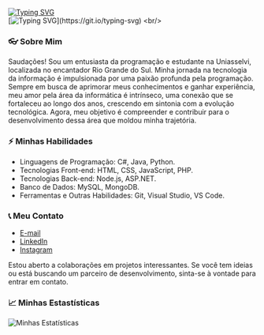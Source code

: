 [![Typing SVG](https://readme-typing-svg.demolab.com?font=Fira+Code&size=50&pause=1000&color=0000FF&center=true&repeat=false&random=false&width=1000&height=100&lines=Nicolas)](https://git.io/typing-svg) <br/>
[![Typing SVG](https://readme-typing-svg.demolab.com?font=Fira+Code&pause=1000&color=0000FF&center=true&random=false&width=1000&lines=Aprendendo+Continuamente;Me+siga+para+ver+meu+trabalho!)](https://git.io/typing-svg) <br/>

### 👓 Sobre Mim

Saudações! Sou um entusiasta da programação e estudante na Uniasselvi, localizada no encantador Rio Grande do Sul. Minha jornada na tecnologia da informação é impulsionada por uma paixão profunda pela programação. Sempre em busca de aprimorar meus conhecimentos e ganhar experiência, meu amor pela área da informática é intrínseco, uma conexão que se fortaleceu ao longo dos anos, crescendo em sintonia com a evolução tecnológica. Agora, meu objetivo é compreender e contribuir para o desenvolvimento dessa área que moldou minha trajetória.

### ⚡ Minhas Habilidades
- Linguagens de Programação: C#, Java, Python.
- Tecnologias Front-end: HTML, CSS, JavaScript, PHP.
- Tecnologias Back-end: Node.js, ASP.NET.
- Banco de Dados: MySQL, MongoDB.
- Ferramentas e Outras Habilidades: Git, Visual Studio, VS Code.

### 📞 Meu Contato
- [E-mail](mailto:nicolas.mchiesa@gmail.com) <br/>
- [LinkedIn](https://www.linkedin.com/in/n1colasmedeir0s/) <br/>
- [Instagram](https://www.instagram.com/_niczmd_/) <br/>

Estou aberto a colaborações em projetos interessantes. Se você tem ideias ou está buscando um parceiro de desenvolvimento, sinta-se à vontade para entrar em contato.

### 📈 Minhas Estastísticas
![Minhas Estatísticas](https://github-readme-stats.vercel.app/api?username=NkZM4sk&show_icons=true&theme=transparent&locale=pt-br)
